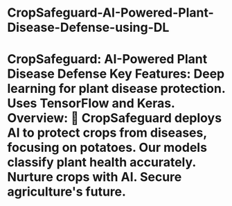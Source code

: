 # CropSafeguard-AI-Powered-Plant-Disease-Defense-using-DL
# CropSafeguard: AI-Powered Plant Disease Defense  Key Features: Deep learning for plant disease protection. Uses TensorFlow and Keras.  Overview: 🌱 CropSafeguard deploys AI to protect crops from diseases, focusing on potatoes. Our models classify plant health accurately.  Nurture crops with AI. Secure agriculture's future.
